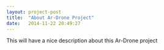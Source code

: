 ```yaml
---
layout: project-post
title:  "About Ar-Drone Project"
date:   2014-11-22 20:49:27
---
```

This will have a nice description about this Ar-Drone project

